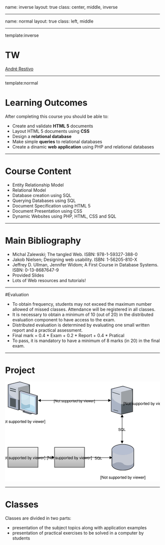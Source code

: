 name: inverse
layout: true
class: center, middle, inverse

---

name: normal
layout: true
class: left, middle

---

template:inverse
# TW
<a href="http://www.fe.up.pt/~arestivo">André Restivo</a>

---

template:normal

# Learning Outcomes

After completing this course you should be able to:

* Create and validate **HTML 5** documents
* Layout HTML 5 documents using **CSS**
* Design a **relational database**
* Make simple **queries** to relational databases
* Create a dinamic **web application** using PHP and relational databases

---

# Course Content

* Entity Relationship Model
* Relational Model
* Database creation using SQL
* Querying Databases using SQL
* Document Specification using HTML 5
* Document Presentation using CSS
* Dynamic Websites using PHP, HTML, CSS and SQL

---

# Main Bibliography

* Michal Zalewski; The tangled Web. ISBN: 978-1-59327-388-0
* Jakob Nielsen; Designing web usability. ISBN: 1-56205-810-X
* Jeffrey D. Ullman, Jennifer Widom; A First Course in Database Systems. ISBN: 0-13-8687647-9
* Provided Slides
* Lots of Web resources and tutorials!

---

#Evaluation

* To obtain frequency, students may not exceed the maximum number allowed of missed classes. Attendance will be registered in all classes.
* It is necessary to obtain a minimum of 10 (out of 20) in the distributed evaluation component to have access to the exam.
* Distributed evaluation is determined by evaluating one small written report and a practical assessment.
* Final mark = 0.4 * Exam + 0.2 * Report + 0.4 * Pratical
* To pass, it is mandatory to have a minimum of 8 marks (in 20) in the final exam.

---

# Project

![Project Diagram](../assets/web/project.svg)

---

# Classes

Classes are divided in two parts:

* presentation of the subject topics along with application examples
* presentation of practical exercises to be solved in a computer by students
